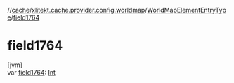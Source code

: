 //[cache](../../../index.md)/[xlitekt.cache.provider.config.worldmap](../index.md)/[WorldMapElementEntryType](index.md)/[field1764](field1764.md)

# field1764

[jvm]\
var [field1764](field1764.md): [Int](https://kotlinlang.org/api/latest/jvm/stdlib/kotlin/-int/index.html)
